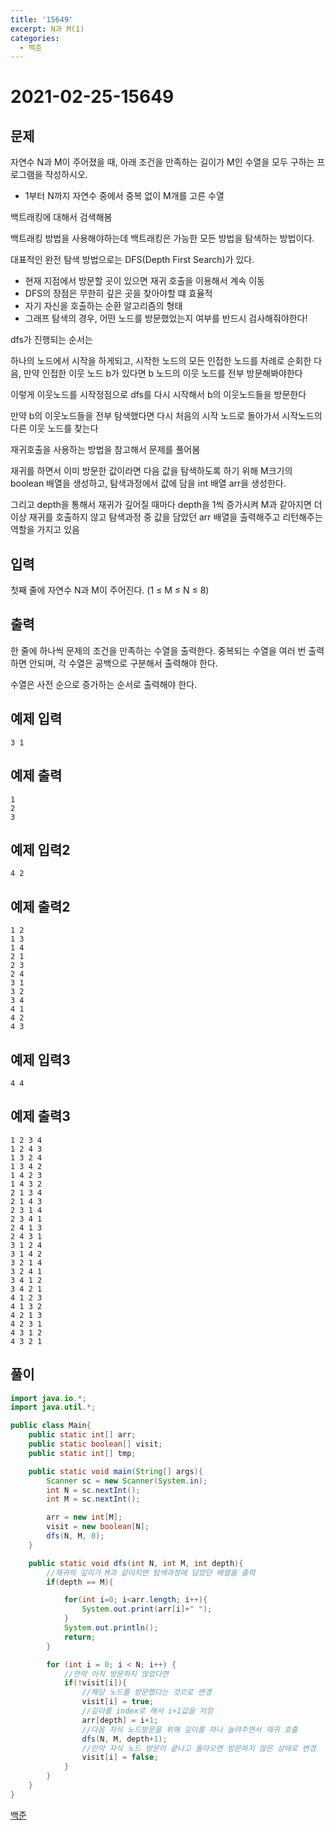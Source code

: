 ```yaml
---
title: '15649'
excerpt: N과 M(1)
categories:
  - 백준
---
```


# 2021-02-25-15649

## 문제

자연수 N과 M이 주어졌을 때, 아래 조건을 만족하는 길이가 M인 수열을 모두 구하는 프로그램을 작성하시오.

* 1부터 N까지 자연수 중에서 중복 없이 M개를 고른 수열

백트래킹에 대해서 검색해봄

백트래킹 방법을 사용해야하는데 백트래킹은 가능한 모든 방법을 탐색하는 방법이다.

대표적인 완전 탐색 방법으로는 DFS\(Depth First Search\)가 있다.

* 현재 지점에서 방문할 곳이 있으면 재귀 호출을 이용해서 계속 이동
* DFS의 장점은 무한히 깊은 곳을 찾아야할 떄 효율적
* 자기 자신을 호출하는 순환 알고리즘의 형태
* 그래프 탐색의 경우, 어떤 노드를 방문했었는지 여부를 반드시 검사해줘야한다!

dfs가 진행되는 순서는

하나의 노드에서 시작을 하게되고, 시작한 노드의 모든 인접한 노드를 차례로 순회한 다음, 만약 인접한 이웃 노드 b가 있다면 b 노드의 이웃 노드를 전부 방문해봐야한다

이렇게 이웃노드를 시작정점으로 dfs를 다시 시작해서 b의 이웃노드들을 방문한다

만약 b의 이웃노드들을 전부 탐색했다면 다시 처음의 시작 노드로 돌아가서 시작노드의 다른 이웃 노드를 찾는다

재귀호출을 사용하는 방법을 참고해서 문제를 풀어봄

재귀를 하면서 이미 방문한 값이라면 다음 값을 탐색하도록 하기 위해 M크기의 boolean 배열을 생성하고, 탐색과정에서 값에 담을 int 배열 arr을 생성한다.

그리고 depth을 통해서 재귀가 깊어질 때마다 depth을 1씩 증가시켜 M과 같아지면 더 이상 재귀를 호출하지 않고 탐색과정 중 값을 담았던 arr 배열을 출력해주고 리턴해주는 역할을 가지고 있음

## 입력

첫째 줄에 자연수 N과 M이 주어진다. \(1 ≤ M ≤ N ≤ 8\)

## 출력

한 줄에 하나씩 문제의 조건을 만족하는 수열을 출력한다. 중복되는 수열을 여러 번 출력하면 안되며, 각 수열은 공백으로 구분해서 출력해야 한다.

수열은 사전 순으로 증가하는 순서로 출력해야 한다.

## 예제 입력

```text
3 1
```

## 예제 출력

```text
1
2
3
```

## 예제 입력2

```text
4 2
```

## 예제 출력2

```text
1 2
1 3
1 4
2 1
2 3
2 4
3 1
3 2
3 4
4 1
4 2
4 3
```

## 예제 입력3

```text
4 4
```

## 예제 출력3

```text
1 2 3 4
1 2 4 3
1 3 2 4
1 3 4 2
1 4 2 3
1 4 3 2
2 1 3 4
2 1 4 3
2 3 1 4
2 3 4 1
2 4 1 3
2 4 3 1
3 1 2 4
3 1 4 2
3 2 1 4
3 2 4 1
3 4 1 2
3 4 2 1
4 1 2 3
4 1 3 2
4 2 1 3
4 2 3 1
4 3 1 2
4 3 2 1
```

## 풀이

```java
import java.io.*;
import java.util.*;

public class Main{
    public static int[] arr;
    public static boolean[] visit;
    public static int[] tmp;

    public static void main(String[] args){
        Scanner sc = new Scanner(System.in);
        int N = sc.nextInt();
        int M = sc.nextInt();

        arr = new int[M];
        visit = new boolean[N];
        dfs(N, M, 0);
    }

    public static void dfs(int N, int M, int depth){
        //재귀의 깊이가 M과 같아지면 탐색과정에 담았던 배열을 출력
        if(depth == M){

            for(int i=0; i<arr.length; i++){
                System.out.print(arr[i]+" ");
            }
            System.out.println();
            return;
        }

        for (int i = 0; i < N; i++) {
            //만약 아직 방문하지 않았다면
            if(!visit[i]){
                //해당 노드를 방문했다는 것으로 변경
                visit[i] = true;
                //깊이를 index로 해서 i+1값을 저장
                arr[depth] = i+1;
                //다음 자식 노드방문을 위해 깊이를 하나 늘려주면서 재귀 호출
                dfs(N, M, depth+1);
                //만약 자식 노드 방문이 끝나고 돌아오면 방문하지 않은 상태로 변경
                visit[i] = false;
            }
        }
    }
}
```

[백준](https://www.acmicpc.net/problem/15649)

